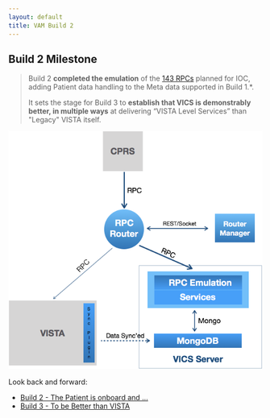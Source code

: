 ```yaml
---
layout: default
title: VAM Build 2
---
```


## Build 2 Milestone

> Build 2 __completed the emulation__ of the [143 RPCs](routerManagementRPCList) planned for IOC, adding Patient data handling to the Meta data supported in Build 1.*. 
>
> It sets the stage for Build 3 to __establish that VICS is demonstrably better, in multiple ways__ at delivering “VISTA Level Services” than "Legacy" VISTA itself.

![](images/build2Setup.png)

Look back and forward:
  * [Build 2 - The Patient is onboard and ...](demo)
  * [Build 3 - To be Better than VISTA](b3Better)



